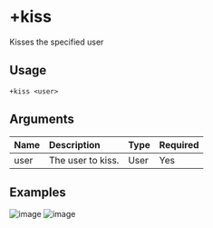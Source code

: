 # +kiss
Kisses the specified user

## Usage
```
+kiss <user>
```

## Arguments
Name | Description | Type | Required
:-- | :-- | :-- | :--
user | The user to kiss. | User | Yes

## Examples
![image](https://user-images.githubusercontent.com/111157596/185434915-62458fc3-28ec-4b03-ba99-160630859863.jpg)
![image](https://user-images.githubusercontent.com/111157596/185434943-122d3d37-63db-4378-aa00-7d7846057da8.jpg)
